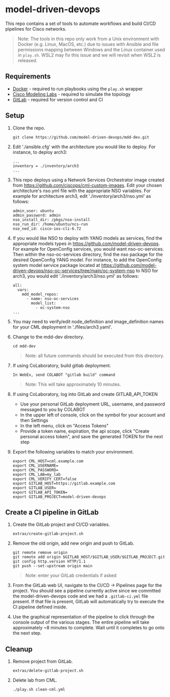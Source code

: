 # model-driven-devops
This repo contains a set of tools to automate workflows and build CI/CD pipelines for Cisco networks.

> Note: The tools in this repo only work from a Unix environment with Docker (e.g. Linux, MacOS, etc.) due to issues with Ansible and file permissions mapping between Windows and the Linux container used in `play.sh`.  WSL2 may fix this issue and we will revisit when WSL2 is released.

## Requirements
- [Docker](https://www.docker.com) - required to run playbooks using the `play.sh` wrapper
- [Cisco Modeling Labs](https://www.cisco.com/c/en/us/products/cloud-systems-management/modeling-labs/index.html) - required to simulate the topology
- [GitLab](https://about.gitlab.com) - required for version control and CI

## Setup

1. Clone the repo.
    ```
    git clone https://github.com/model-driven-devops/mdd-dev.git
    ```

1. Edit './ansible.cfg' with the architecture you would like to deploy. For instance, to deploy arch3:
   ```   
   ...
   inventory = ./inventory/arch3
   ...
   ```

1. This repo deploys using a Network Services Orchestrator image created from https://github.com/ciscops/cml-custom-images.
   Edit your chosen architecture's nso.yml file with the appropriate NSO variables. For example for architecture arch3, edit './inventory/arch3/nso.yml' as follows:
   ```   
   admin_user: ubuntu
   admin_password: admin
   nso_install_dir: /pkgs/nso-install
   nso_run_dir: /home/ubuntu/ncs-run
   nso_ned_id: cisco-ios-cli-6.72
   ```

1. If you would like NSO to deploy with YANG models as services, find the appropriate models types in https://github.com/model-driven-devops.
   For example for OpenConfig services, you would want nso-oc-services. Then within the nso-oc-services directory,
   find the nso package for the desired OpenConfig YANG model. For instance, to add the OpenConfig system model service package
   located at https://github.com/model-driven-devops/nso-oc-services/tree/main/oc-system-nso to NSO for arch3, you would 
   edit './inventory/arch3/nso.yml' as follows:
   ```   
   all:
     vars:
       mdd_model_repos:
         - name: nso-oc-services
           model_list:
             - oc-system-nso
   ...
   ```
   
1. You may need to verify/edit node_definition and image_definition names for your CML deployment in './files/arch3.yaml'.

1. Change to the mdd-dev directory.
    ```
    cd mdd-dev
    ```
    >Note: all future commands should be executed from this directory.

1. If using CoLaboratory, build gitlab deployment. 
    ```   
    In WebEx, send COLABOT "gitlab build" command
    ```
   >Note: This will take approximately 10 minutes.

1. If using CoLaboratory, log into GitLab and create GITLAB_API_TOKEN
   - Use your personal GitLab deployment URL, username, and password messaged to you by COLABOT
   - In the upper left of console, click on the symbol for your account and then Settings
   - In the left menu, click on "Access Tokens"
   - Provide a token name, expiration, the api scope, click "Create personal access token", and save the generated TOKEN for the next step

1.  Export the following variables to match your environment.
    ```
    export CML_HOST=cml.example.com
    export CML_USERNAME=
    export CML_PASSWORD=
    export CML_LAB=my_lab
    export CML_VERIFY_CERT=false
    export GITLAB_HOST=https://gitlab.example.com
    export GITLAB_USER=
    export GITLAB_API_TOKEN=
    export GITLAB_PROJECT=model-driven-devops
    ```

## Create a CI pipeline in GitLab

1. Create the GitLab project and CI/CD variables.
    ```
    extras/create-gitlab-project.sh
    ```

1. Remove the old origin, add new origin and push to GitLab.
    ```
    git remote remove origin
    git remote add origin $GITLAB_HOST/$GITLAB_USER/$GITLAB_PROJECT.git
    git config http.version HTTP/1.1
    git push --set-upstream origin main
    ```

    >Note: enter your GitLab credentials if asked

1. From the GitLab web UI, navigate to the CI/CD -> Pipelines page for the project. You should see a pipeline currently active since we committed the model-driven-devops code and we had a `.gitlab-ci.yml` file present. If that file is present, GitLab will automatically try to execute the CI pipeline defined inside.

1. Use the graphical representation of the pipeline to click through the console output of the various stages. The entire pipeline will take approximately ~8 minutes to complete. Wait until it completes to go onto the next step.

## Cleanup
1. Remove project from GitLab.
    ```
    extras/delete-gitlab-project.sh
    ```

1. Delete lab from CML.
    ```
    ./play.sh clean-cml.yml
    ```
